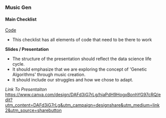### Music Gen

#### Main Checklist
[Code](Code_Checklist)
- This checklist has all elements of code that need to be there to work

**Slides / Presentation**
- The structure of the presentation should reflect the data science life cycle.
- It should emphasize that we are exploring the concept of 'Genetic Algorithms' through music creation.
- It should include our struggles and how we chose to adapt.

*Link To Presentaiton* https://www.canva.com/design/DAFd3iG7rLg/hjaPdH9HogxBonhYG97cRQ/edit?utm_content=DAFd3iG7rLg&utm_campaign=designshare&utm_medium=link2&utm_source=sharebutton